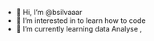 - 👋 Hi, I’m @bsilvaaar
- 👀 I’m interested in to learn how to code 
- 🌱 I’m currently learning data Analyse
,

<!---
bsilvaaar/bsilvaaar is a ✨ special ✨ repository because its `README.md` (this file) appears on your GitHub profile.
You can click the Preview link to take a look at your changes.
--->
